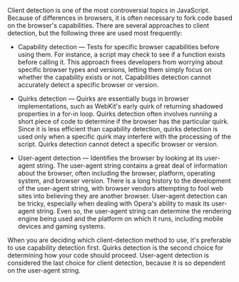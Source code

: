 Client detection is one of the most controversial topics in JavaScript. Because of differences in browsers, it is often necessary to fork code based on the browser's capabilities. There are several approaches to client detection, but the following three are used most frequently:

- Capability detection — Tests for specific browser capabilities before using them. For instance, a script may check to see if a function exists before calling it. This approach frees developers from worrying about specific browser types and versions, letting them simply focus on whether the capability exists or not. Capabilities detection cannot accurately detect a specific browser or version.

- Quirks detection — Quirks are essentially bugs in browser implementations, such as WebKit's early quirk of returning shadowed properties in a for-in loop. Quirks detection often involves running a short piece of code to determine if the browser has the particular quirk. Since it is less efficient than capability detection, quirks detection is used only when a specific quirk may interfere with the processing of the script. Quirks detection cannot detect a specific browser or version.

- User-agent detection — Identifies the browser by looking at its user-agent string. The user-agent string contains a great deal of information about the browser, often including the browser, platform, operating system, and browser version. There is a long history to the development of the user-agent string, with browser vendors attempting to fool web sites into believing they are another browser. User-agent detection can be tricky, especially when dealing with Opera's ability to mask its user-agent string. Even so, the user-agent string can determine the rendering engine being used and the platform on which it runs, including mobile devices and gaming systems.

When you are deciding which client-detection method to use, it's preferable to use capability detection first. Quirks detection is the second choice for determining how your code should proceed. User-agent detection is considered the last choice for client detection, because it is so dependent on the user-agent string.
